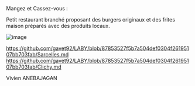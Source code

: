 Mangez et Cassez-vous :

Petit restaurant branché proposant des burgers originaux et des frites maison préparés avec des produits locaux.

![image](https://user-images.githubusercontent.com/92915052/198046167-be452c3e-a221-4b65-aad9-c8aff95af16c.png)

https://github.com/gavet92/LABY/blob/87853527f5b7a504def0304f26195107bb703fab/Sarcelles.md
https://github.com/gavet92/LABY/blob/87853527f5b7a504def0304f26195107bb703fab/Clichy.md


Vivien ANEBAJAGAN
